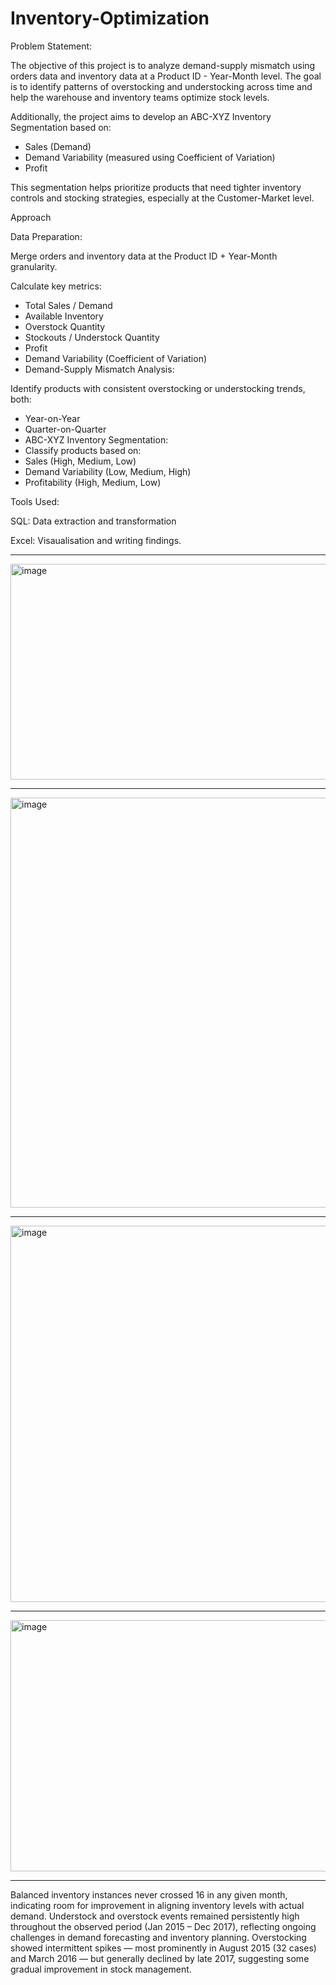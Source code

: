 # Inventory-Optimization

Problem Statement:

The objective of this project is to analyze demand-supply mismatch using orders data and inventory data at a Product ID - Year-Month level. The goal is to identify patterns of overstocking and understocking across time and help the warehouse and inventory teams optimize stock levels.

Additionally, the project aims to develop an ABC-XYZ Inventory Segmentation based on:

- Sales (Demand)
- Demand Variability (measured using Coefficient of Variation)
- Profit

This segmentation helps prioritize products that need tighter inventory controls and stocking strategies, especially at the Customer-Market level.


Approach

Data Preparation:

Merge orders and inventory data at the Product ID + Year-Month granularity.

Calculate key metrics:
- Total Sales / Demand
- Available Inventory
- Overstock Quantity
- Stockouts / Understock Quantity
- Profit
- Demand Variability (Coefficient of Variation)
- Demand-Supply Mismatch Analysis:

Identify products with consistent overstocking or understocking trends, both:

- Year-on-Year
- Quarter-on-Quarter
- ABC-XYZ Inventory Segmentation:
- Classify products based on:
- Sales (High, Medium, Low)
- Demand Variability (Low, Medium, High)
- Profitability (High, Medium, Low)


Tools Used:

SQL: Data extraction and transformation

Excel: Visaualisation and writing findings.


--------

<img width="1291" height="345" alt="image" src="https://github.com/user-attachments/assets/811fede8-2b82-4abc-98be-a0fd7eded003" />

--------

<img width="1366" height="656" alt="image" src="https://github.com/user-attachments/assets/60dc8288-3fbb-4988-885d-9ef0db11afcc" />

--------

<img width="1532" height="602" alt="image" src="https://github.com/user-attachments/assets/ed22aff4-f8a7-435d-afc1-2b4c5b93caba" />

--------

<img width="1605" height="402" alt="image" src="https://github.com/user-attachments/assets/17cb936f-5e58-4fab-a7b6-fd6647e25f5e" />

--------


Balanced inventory instances never crossed 16 in any given month, indicating room for improvement in aligning inventory levels with actual demand.
Understock and overstock events remained persistently high throughout the observed period (Jan 2015 – Dec 2017), reflecting ongoing challenges in demand forecasting and inventory planning.
Overstocking showed intermittent spikes — most prominently in August 2015 (32 cases) and March 2016 — but generally declined by late 2017, suggesting some gradual improvement in stock management.


